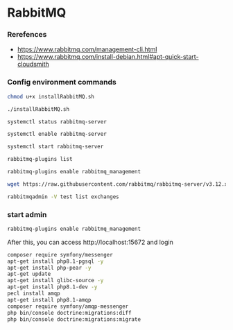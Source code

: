 # RabbitMQ

### Rerefences
- https://www.rabbitmq.com/management-cli.html
- https://www.rabbitmq.com/install-debian.html#apt-quick-start-cloudsmith

### Config environment commands
```sh
chmod u+x installRabbitMQ.sh

./installRabbitMQ.sh

systemctl status rabbitmq-server

systemctl enable rabbitmq-server

systemctl start rabbitmq-server

rabbitmq-plugins list

rabbitmq-plugins enable rabbitmq_management

wget https://raw.githubusercontent.com/rabbitmq/rabbitmq-server/v3.12.x/deps/rabbitmq_management/bin/rabbitmqadmin

rabbitmqadmin -V test list exchanges
```

### start admin
```sh
rabbitmq-plugins enable rabbitmq_management
```
After this, you can access http://localhost:15672 and login

```sh
composer require symfony/messenger
apt-get install php8.1-pgsql -y
apt-get install php-pear -y
apt-get update
apt-get install glibc-source -y
apt-get install php8.1-dev -y
pecl install amqp
apt-get install php8.1-amqp
composer require symfony/amqp-messenger
php bin/console doctrine:migrations:diff
php bin/console doctrine:migrations:migrate
```
